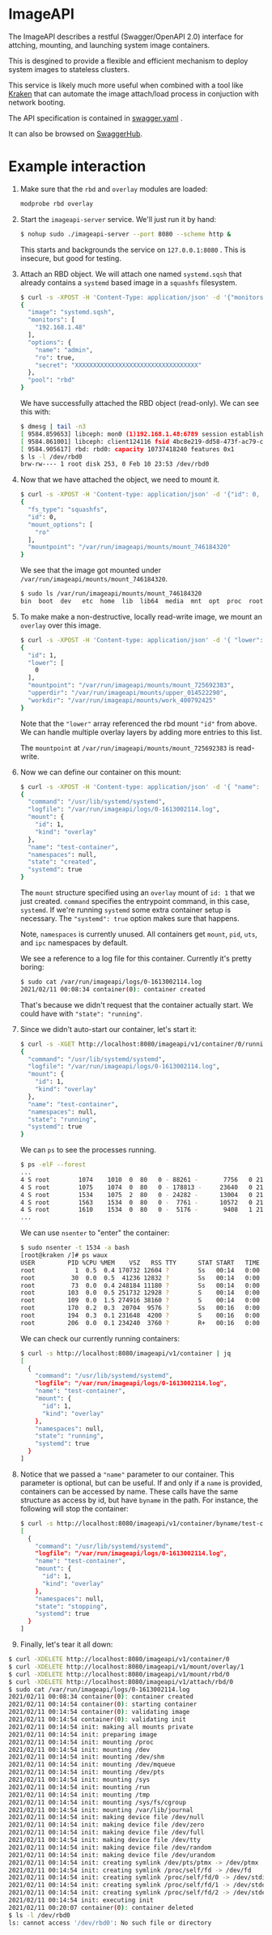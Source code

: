 # ImageAPI

The ImageAPI describes a restful (Swagger/OpenAPI 2.0) interface for attching, mounting, and launching system image containers.

This is desgined to provide a flexible and efficient mechanism to deploy system images to stateless clusters.

This service is likely much more useful when combined with a tool like [Kraken](https://github.com/hpc/kraken) that can automate the image attach/load process in conjuction with network booting.

The API specification is contained in [swagger.yaml](swagger.yaml) .

It can also be browsed on [SwaggerHub](https://swaggerhub.com).

# Example interaction

1. Make sure that the `rbd` and `overlay` modules are loaded:
   ```bash
   modprobe rbd overlay
   ```
2. Start the `imageapi-server` service.  We'll just run it by hand:
   ```bash
   $ nohup sudo ./imageapi-server --port 8080 --scheme http &
   ```
   This starts and backgrounds the service on `127.0.0.1:8080` .  This is insecure, but good for testing.
3. Attach an RBD object.  We will attach one named `systemd.sqsh` that already contains a `systemd` based image in a `squashfs` filesystem.

   ```bash
   $ curl -s -XPOST -H 'Content-Type: application/json' -d '{"monitors":["192.168.1.48"],"pool":"rbd","image":"systemd.sqsh","options":{"ro":true,"name":"admin","secret":"XXXXXXXXXXXXXXXXXXXXXXXXXXXXXXXXXX"}}' http://localhost:8080/imageapi/v1/attach/rbd | jq
   {
     "image": "systemd.sqsh",
     "monitors": [
       "192.168.1.48"
     ],
     "options": {
       "name": "admin",
       "ro": true,
       "secret": "XXXXXXXXXXXXXXXXXXXXXXXXXXXXXXXXXX"
     },
     "pool": "rbd"
   }
   ```
   We have successfully attached the RBD object (read-only).  We can see this with:
   ```bash
   $ dmesg | tail -n3
   [ 9584.859653] libceph: mon0 (1)192.168.1.48:6789 session established
   [ 9584.861001] libceph: client124116 fsid 4bc8e219-dd58-473f-ac79-c947bd1c4d41
   [ 9584.905617] rbd: rbd0: capacity 10737418240 features 0x1
   $ ls -l /dev/rbd0
   brw-rw---- 1 root disk 253, 0 Feb 10 23:53 /dev/rbd0
   ```
4. Now that we have attached the object, we need to mount it.
   ```bash
   $ curl -s -XPOST -H 'Content-type: application/json' -d '{"id": 0, "fs_type": "squashfs", "mount_options": [ "ro" ] }' http://localhost:8080/imageapi/v1/mount/rbd | jq
   {
     "fs_type": "squashfs",
     "id": 0,
     "mount_options": [
       "ro"
     ],
     "mountpoint": "/var/run/imageapi/mounts/mount_746184320"
   }
   ```
   We see that the image got mounted under `/var/run/imageapi/mounts/mount_746184320`.
   ```bash
   $ sudo ls /var/run/imageapi/mounts/mount_746184320
   bin  boot  dev	etc  home  lib	lib64  media  mnt  opt	proc  root  run  sbin  srv  sys  tmp  usr  var
   ```
5. To make make a non-destructive, locally read-write image, we mount an `overlay` over this image.
   ```bash
   $ curl -s -XPOST -H 'Content-type: application/json' -d '{ "lower": [ 0 ]}' http://localhost:8080/imageapi/v1/mount/overlay | jq
   {
     "id": 1,
     "lower": [
       0
     ],
     "mountpoint": "/var/run/imageapi/mounts/mount_725692383",
     "upperdir": "/var/run/imageapi/mounts/upper_014522290",
     "workdir": "/var/run/imageapi/mounts/work_400792425"
   }
   ```
   Note that the `"lower"` array referenced the rbd mount `"id"` from above.  We can handle multiple overlay layers by adding more entries to this list.

   The `mountpoint` at `/var/run/imageapi/mounts/mount_725692383` is read-write.
6. Now we can define our container on this mount:
   ```bash
   $ curl -s -XPOST -H 'Content-type: application/json' -d '{ "name": "test-container", "mount": { "id": 1, "kind": "overlay" }, "command": "/usr/lib/systemd/systemd", "state": "created", "systemd": true }' http://localhost:8080/imageapi/v1/container | jq
   {
     "command": "/usr/lib/systemd/systemd",
     "logfile": "/var/run/imageapi/logs/0-1613002114.log",
     "mount": {
       "id": 1,
       "kind": "overlay"
     },
     "name": "test-container",
     "namespaces": null,
     "state": "created",
     "systemd": true
   }
   ```
   The `mount` structure specified using an `overlay` mount of `id: 1` that we just created.  `command` specifies the entrypoint command, in this case, `systemd`.  If we're running `systemd` some extra container setup is necessary.  The `"systemd": true` option makes sure that happens.

   Note, `namespaces` is currently unused.  All containers get `mount`, `pid`, `uts`, and `ipc` namespaces by default.

   We see a reference to a log file for this container.  Currently it's pretty boring:
   ```bash
   $ sudo cat /var/run/imageapi/logs/0-1613002114.log
   2021/02/11 00:08:34 container(0): container created
   ```
   That's because we didn't request that the container actually start.  We could have with `"state": "running"`.
7. Since we didn't auto-start our container, let's start it:
   ```bash
   $ curl -s -XGET http://localhost:8080/imageapi/v1/container/0/running | jq
   {
     "command": "/usr/lib/systemd/systemd",
     "logfile": "/var/run/imageapi/logs/0-1613002114.log",
     "mount": {
       "id": 1,
       "kind": "overlay"
     },
     "name": "test-container",
     "namespaces": null,
     "state": "running",
     "systemd": true
   }
   ```

   We can `ps` to see the processes running.

   ```bash
   $ ps -elF --forest
   ...
   4 S root        1074    1010  0  80   0 - 88261 -       7756   0 21:36 pts/0    00:00:00  |           \_ sudo ./imageapi-server --scheme=http --port=8080
   4 S root        1075    1074  0  80   0 - 178813 -     23640   0 21:36 pts/0    00:00:00  |               \_ ./imageapi-server --scheme=http --port=8080
   4 S root        1534    1075  2  80   0 - 24282 -      13004   0 21:44 ?        00:00:00  |                   \_ /usr/lib/systemd/systemd
   4 S root        1563    1534  0  80   0 -  7761 -      10572   0 21:44 ?        00:00:00  |                       \_ /usr/lib/systemd/systemd-journald
   4 S root        1610    1534  0  80   0 -  5176 -       9408   1 21:44 ?        00:00:00  |                       \_ /usr/lib/systemd/systemd-logind
   ...
   ```

   We can use `nsenter` to "enter" the container:
   ```bash
   $ sudo nsenter -t 1534 -a bash
   [root@kraken /]# ps waux
   USER         PID %CPU %MEM    VSZ   RSS TTY      STAT START   TIME COMMAND
   root           1  0.5  0.4 170732 12604 ?        Ss   00:14   0:00 /usr/lib/systemd/systemd
   root          30  0.0  0.5  41236 12832 ?        Ss   00:14   0:00 /usr/lib/systemd/systemd-journald
   root          73  0.0  0.4 248184 11180 ?        Ss   00:14   0:00 /usr/sbin/sssd -i --logger=files
   root         103  0.0  0.5 251732 12928 ?        S    00:14   0:00 /usr/libexec/sssd/sssd_be --domain implicit_files --uid 0 --gid 0 --logger=files
   root         109  0.0  1.5 274916 38160 ?        S    00:14   0:00 /usr/libexec/sssd/sssd_nss --uid 0 --gid 0 --logger=files
   root         170  0.2  0.3  20704  9576 ?        Ss   00:16   0:00 /usr/lib/systemd/systemd-logind
   root         194  0.3  0.1 231648  4200 ?        S    00:16   0:00 bash
   root         206  0.0  0.1 234240  3760 ?        R+   00:16   0:00 ps waux
   ```
   We can check our currently running containers:
   ```bash
   $ curl -s http://localhost:8080/imageapi/v1/container | jq
   [
     {
       "command": "/usr/lib/systemd/systemd",
       "logfile": "/var/run/imageapi/logs/0-1613002114.log",
       "name": "test-container",
       "mount": {
         "id": 1,
         "kind": "overlay"
       },
       "namespaces": null,
       "state": "running",
       "systemd": true
     }
   ]
   ```

8. Notice that we passed a `"name"` parameter to our container.  This parameter is optional, but can be useful.  If and only if a `name` is provided, containers can be accessed by name.  These calls have the same structure as access by id, but have `byname` in the path. For instance, the following will stop the container:

   ```bash
   $ curl -s http://localhost:8080/imageapi/v1/container/byname/test-container/exited | jq
   [
     {
       "command": "/usr/lib/systemd/systemd",
       "logfile": "/var/run/imageapi/logs/0-1613002114.log",
       "name": "test-container",
       "mount": {
         "id": 1,
         "kind": "overlay"
       },
       "namespaces": null,
       "state": "stopping",
       "systemd": true
     }
   ]
   ```


9.  Finally, let's tear it all down:
   ```bash
   $ curl -XDELETE http://localhost:8080/imageapi/v1/container/0
   $ curl -XDELETE http://localhost:8080/imageapi/v1/mount/overlay/1
   $ curl -XDELETE http://localhost:8080/imageapi/v1/mount/rbd/0
   $ curl -XDELETE http://localhost:8080/imageapi/v1/attach/rbd/0
   $ sudo cat /var/run/imageapi/logs/0-1613002114.log
   2021/02/11 00:08:34 container(0): container created
   2021/02/11 00:14:54 container(0): starting container
   2021/02/11 00:14:54 container(0): validating image
   2021/02/11 00:14:54 container(0): validating init
   2021/02/11 00:14:54 init: making all mounts private
   2021/02/11 00:14:54 init: preparing image
   2021/02/11 00:14:54 init: mounting /proc
   2021/02/11 00:14:54 init: mounting /dev
   2021/02/11 00:14:54 init: mounting /dev/shm
   2021/02/11 00:14:54 init: mounting /dev/mqueue
   2021/02/11 00:14:54 init: mounting /dev/pts
   2021/02/11 00:14:54 init: mounting /sys
   2021/02/11 00:14:54 init: mounting /run
   2021/02/11 00:14:54 init: mounting /tmp
   2021/02/11 00:14:54 init: mounting /sys/fs/cgroup
   2021/02/11 00:14:54 init: mounting /var/lib/journal
   2021/02/11 00:14:54 init: making device file /dev/null
   2021/02/11 00:14:54 init: making device file /dev/zero
   2021/02/11 00:14:54 init: making device file /dev/full
   2021/02/11 00:14:54 init: making device file /dev/tty
   2021/02/11 00:14:54 init: making device file /dev/random
   2021/02/11 00:14:54 init: making device file /dev/urandom
   2021/02/11 00:14:54 init: creating symlink /dev/pts/ptmx -> /dev/ptmx
   2021/02/11 00:14:54 init: creating symlink /proc/self/fd -> /dev/fd
   2021/02/11 00:14:54 init: creating symlink /proc/self/fd/0 -> /dev/stdin
   2021/02/11 00:14:54 init: creating symlink /proc/self/fd/1 -> /dev/stdout
   2021/02/11 00:14:54 init: creating symlink /proc/self/fd/2 -> /dev/stderr
   2021/02/11 00:14:54 init: executing init
   2021/02/11 00:20:07 container(0): container deleted
   $ ls -l /dev/rbd0
   ls: cannot access '/dev/rbd0': No such file or directory

   ```

